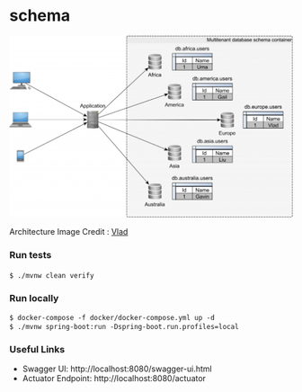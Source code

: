 # schema

![](../../../images/MultitenancyDatabaseSchema-1024x657.png)

Architecture Image Credit : [Vlad](https://twitter.com/vlad_mihalcea)

### Run tests
`$ ./mvnw clean verify`

### Run locally
```
$ docker-compose -f docker/docker-compose.yml up -d
$ ./mvnw spring-boot:run -Dspring-boot.run.profiles=local
```


### Useful Links
* Swagger UI: http://localhost:8080/swagger-ui.html
* Actuator Endpoint: http://localhost:8080/actuator
